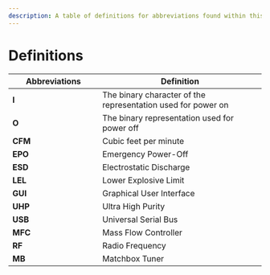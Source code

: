 ```yaml
---
description: A table of definitions for abbreviations found within this document.
---
```


# Definitions

<table><thead><tr><th width="163">Abbreviations</th><th>Definition</th></tr></thead><tbody><tr><td><strong>I</strong></td><td>The binary character of the representation used for power on</td></tr><tr><td><strong>O</strong></td><td>The binary representation used for power off</td></tr><tr><td><strong>CFM</strong></td><td>Cubic feet per minute</td></tr><tr><td><strong>EPO</strong></td><td>Emergency Power-Off</td></tr><tr><td><strong>ESD</strong></td><td>Electrostatic Discharge</td></tr><tr><td><strong>LEL</strong></td><td>Lower Explosive Limit</td></tr><tr><td><strong>GUI</strong></td><td>Graphical User Interface</td></tr><tr><td><strong>UHP</strong></td><td>Ultra High Purity</td></tr><tr><td><strong>USB</strong></td><td>Universal Serial Bus</td></tr><tr><td><strong>MFC</strong></td><td>Mass Flow Controller</td></tr><tr><td><strong>RF</strong></td><td>Radio Frequency</td></tr><tr><td><strong>MB</strong> </td><td>Matchbox Tuner</td></tr></tbody></table>

